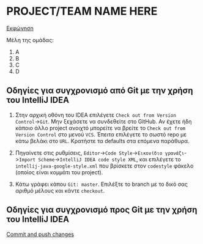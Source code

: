 # PROJECT/TEAM NAME HERE

[Εκφώνηση](https://elearning.auth.gr/pluginfile.php/1289729/mod_assign/introattachment/0/opsys2019.assignment2.pdf)

Μέλη της ομάδας:

1. A
2. B
3. C
4. D

## Οδηγίες για συγχρονισμό από Git με την χρήση του IntelliJ IDEA

1. Στην αρχική οθόνη του IDEA επιλέγετε `Check out from Version Control`->`Git`. Μην ξεχάσετε να συνδεθείτε στο GitHub. Αν έχετε ήδη κάποιο άλλο project ανοιχτό μπορείτε να βρείτε το `Check out from Version Control` στο μενού `VCS`. Έπειτα επιλέγετε το σωστό repo με κάτω βελάκι στο `URL`. Κρατήστε τα defaults στα επόμενα παράθυρα.

2. Πηγαίνετε στις ρυθμίσεις, `Editor`->`Code Style`->`Εικονίδιο γρανάζι`->`Import Scheme`->`IntelliJ IDEA code style XML`, και επιλέγετε το `intellij-java-google-style.xml` που βρίσκετε στον `codestyle` φάκελο (οποίος είναι κομμάτι του project).

3. Κάτω γράφει κάπου `Git: master`. Επιλέξτε το branch με το δικό σας αριθμό μέλους και κάντε `checkout`.

## Οδηγίες για συγχρονισμό προς Git με την χρήση του IntelliJ IDEA

[Commit and push changes](https://www.jetbrains.com/help/idea/commit-and-push-changes.html)